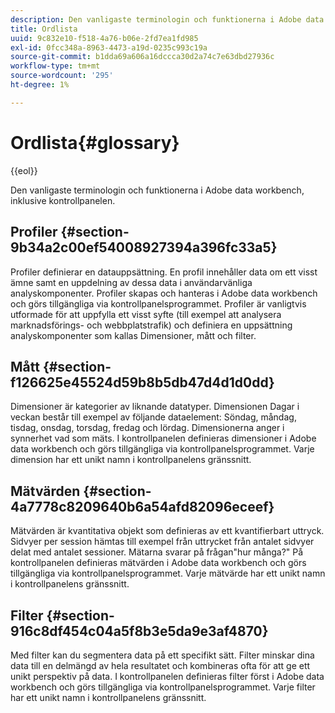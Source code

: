 ```yaml
---
description: Den vanligaste terminologin och funktionerna i Adobe data workbench, inklusive kontrollpanelen.
title: Ordlista
uuid: 9c832e10-f518-4a76-b06e-2fd7ea1fd985
exl-id: 0fcc348a-8963-4473-a19d-0235c993c19a
source-git-commit: b1dda69a606a16dccca30d2a74c7e63dbd27936c
workflow-type: tm+mt
source-wordcount: '295'
ht-degree: 1%

---
```


# Ordlista{#glossary}

{{eol}}

Den vanligaste terminologin och funktionerna i Adobe data workbench, inklusive kontrollpanelen.

## Profiler {#section-9b34a2c00ef54008927394a396fc33a5}

Profiler definierar en datauppsättning. En profil innehåller data om ett visst ämne samt en uppdelning av dessa data i användarvänliga analyskomponenter. Profiler skapas och hanteras i Adobe data workbench och görs tillgängliga via kontrollpanelsprogrammet. Profiler är vanligtvis utformade för att uppfylla ett visst syfte (till exempel att analysera marknadsförings- och webbplatstrafik) och definiera en uppsättning analyskomponenter som kallas Dimensioner, mått och filter.

## Mått {#section-f126625e45524d59b8b5db47d4d1d0dd}

Dimensioner är kategorier av liknande datatyper. Dimensionen Dagar i veckan består till exempel av följande dataelement: Söndag, måndag, tisdag, onsdag, torsdag, fredag och lördag. Dimensionerna anger i synnerhet vad som mäts. I kontrollpanelen definieras dimensioner i Adobe data workbench och görs tillgängliga via kontrollpanelsprogrammet. Varje dimension har ett unikt namn i kontrollpanelens gränssnitt.

## Mätvärden {#section-4a7778c8209640b6a54afd82096eceef}

Mätvärden är kvantitativa objekt som definieras av ett kvantifierbart uttryck. Sidvyer per session hämtas till exempel från uttrycket från antalet sidvyer delat med antalet sessioner. Mätarna svarar på frågan&quot;hur många?&quot; På kontrollpanelen definieras mätvärden i Adobe data workbench och görs tillgängliga via kontrollpanelsprogrammet. Varje mätvärde har ett unikt namn i kontrollpanelens gränssnitt.

## Filter {#section-916c8df454c04a5f8b3e5da9e3af4870}

Med filter kan du segmentera data på ett specifikt sätt. Filter minskar dina data till en delmängd av hela resultatet och kombineras ofta för att ge ett unikt perspektiv på data. I kontrollpanelen definieras filter först i Adobe data workbench och görs tillgängliga via kontrollpanelsprogrammet. Varje filter har ett unikt namn i kontrollpanelens gränssnitt.
